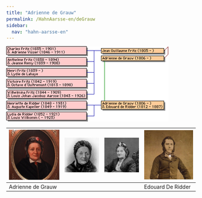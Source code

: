 ```yaml
---
title: "Adrienne de Grauw"
permalink: /HahnAarsse-en/deGrauw
sidebar:
  nav: "hahn-aarsse-en"
---
```


[![deGrauw.gif](/assets/images/HahnAarsse/trees/deGrauw.gif)](/assets/images/HahnAarsse/trees/deGrauw.gif)

|[![adegrauw](/assets/images/HahnAarsse/small/adegrauw.jpg)](/assets/images/HahnAarsse/full/adegrauw.jpg)|[![adrienne_de_grauw](/assets/images/HahnAarsse/small/adrienne_de_grauw.jpg)](/assets/images/HahnAarsse/full/adrienne_de_grauw.jpg)|[![AdrienneDeGrauw](/assets/images/HahnAarsse/small/AdrienneDeGrauw.jpg)](/assets/images/HahnAarsse/full/AdrienneDeGrauw.jpg)|[![EdouardDeRidder](/assets/images/HahnAarsse/small/EdouardDeRidder.jpg)](/assets/images/HahnAarsse/full/EdouardDeRidder.jpg)|
| --- | --- | --- | --- |
| Adrienne de Grauw |  |  | Edouard De Ridder |


